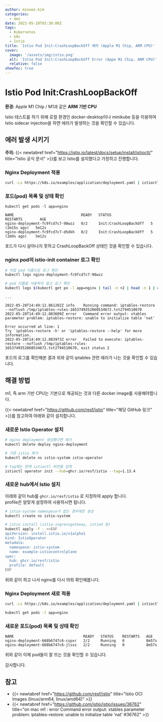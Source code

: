 ```yaml
---
author: minwoo.kim
categories:
  - aws
date: 2022-05-28T03:30:00Z
tags:
  - Kubernetes
  - k8s
  - Istio
title: 'Istio Pod Init:CrashLoopBackOff 에러 (Apple M1 Chip, ARM CPU)'
cover:
  image: '/assets/img/istio.png'
  alt: 'Istio Pod Init:CrashLoopBackOff Error (Appe M1 Chip, ARM CPU)'
  relative: false
showToc: true
---
```


# Istio Pod Init:CrashLoopBackOff

**환경:** Apple M1 Chip / M1과 같은 **ARM 기반 CPU**

Istio 테스트를 하기 위해 로컬 환경인 docker-desktop이나 minikube 등을 이용하여 Istio sidecar injection을 하면 에러가 발생하는 것을 확인할 수 있습니다.

## 에러 발생 시키기

**주의:** {{< newtabref href="https://istio.io/latest/docs/setup/install/istioctl/" title="Istio 공식 문서" >}}를 보고 Istio를 설치했다고 가정하고 진행합니다.

### Nginx Deployment 적용

```bash
curl -Ls https://k8s.io/examples/application/deployment.yaml | istioctl kube-inject -f - | kubectl apply -f -
```

### 포드(pod) 목록 및 상태 확인

```
kubectl get pods -l app=nginx
```

```plaintext
NAME                               READY   STATUS                  RESTARTS        AGE
nginx-deployment-fc9fcd7c7-98wzz   0/2     Init:CrashLoopBackOff   5 (2m15s ago)   5m12s
nginx-deployment-fc9fcd7c7-d5dkh   0/2     Init:CrashLoopBackOff   5 (2m9s ago)    5m12s
```

포드가 다시 살아나지 못하고 CrashLoopBackOff 상태인 것을 확인할 수 있습니다.

### nginx pod의 istio-init container 로그 확인

```bash
# 직접 pod 이름으로 로그 확인
kubectl logs nginx-deployment-fc9fcd7c7-98wzz

# pod 이름을 사용하지 않고 로그 확인
kubectl logs $(kubectl get po -l app=nginx | tail -n +2 | head -n 1 | cut -d ' ' -f 1) istio-init
```

```plaintext
...

2022-05-28T14:49:12.861202Z	info	Running command: iptables-restore --noflush /tmp/iptables-rules-1653749352860534672.txt2794510670
2022-05-28T14:49:12.883609Z	error	Command error output: xtables parameter problem: iptables-restore: unable to initialize table 'nat'

Error occurred at line: 1
Try `iptables-restore -h' or 'iptables-restore --help' for more information.
2022-05-28T14:49:12.883973Z	error	Failed to execute: iptables-restore --noflush /tmp/iptables-rules-1653749352860534672.txt2794510670, exit status 2
```

포드의 로그를 확인해본 결과 위와 같이 iptables 관련 에러가 나는 것을 확인할 수 있습니다.

## 해결 방법

m1, 즉 arm 기반 CPU는 기본으로 제공되는 것과 다른 docker image를 사용해야합니다.

{{< newtabref href="https://github.com/resf/istio" title="해당 GitHub 링크" >}}를 참고하여 아래와 같이 설치합니다.

### 새로운 Istio Operator 설치

```bash
# nginx deployment 생성했다면 제거
kubectl delete deploy nginx-deployment

# 기존 istio 제거
kubectl delete ns istio-system istio-operator

# tag에는 현재 istioctl 버전을 입력
istioctl operator init --hub=ghcr.io/resf/istio --tag=1.13.4
```

### 새로운 hub에서 Istio 설치

아래와 같이 hub를 `ghcr.io/resf/istio` 로 지정하여 apply 합니다.  
profile은 알맞게 설정하여 사용하시면 됩니다.

```bash
# istio-system namespace가 없는 경우에만 생성
kubectl create ns istio-system

# istio install (istio-ingressgateway, istiod 등)
kubectl apply -f - <<EOF
apiVersion: install.istio.io/v1alpha1
kind: IstioOperator
metadata:
  namespace: istio-system
  name: example-istiocontrolplane
spec:
  hub: ghcr.io/resf/istio
  profile: default
EOF
```

위와 같이 하고 나서 nginx를 다시 띄워 확인해봅니다.

### Nginx Deployment 새로 적용

```bash
curl -Ls https://k8s.io/examples/application/deployment.yaml | istioctl kube-inject -f - | kubectl apply -f -
```

```bash
kubectl get pods -l app=nginx
```

### 새로운 포드(pod) 목록 및 상태 확인

```plaintext
NAME                                READY   STATUS    RESTARTS   AGE
nginx-deployment-668b6747c6-cspxr   2/2     Running   0          8m57s
nginx-deployment-668b6747c6-jlsxz   2/2     Running   0          8m57s
```

위와 같이 이제 pod들이 잘 뜨는 것을 확인할 수 있습니다.

감사합니다.

## 참고

- {{< newtabref href="https://github.com/resf/istio" title="Istio OCI Images (linux/arm64, linux/amd64)" >}}
- {{< newtabref href="https://github.com/istio/istio/issues/36762" title="on mac m1 : error Command error output: xtables parameter problem: iptables-restore: unable to initialize table 'nat' #36762" >}}
